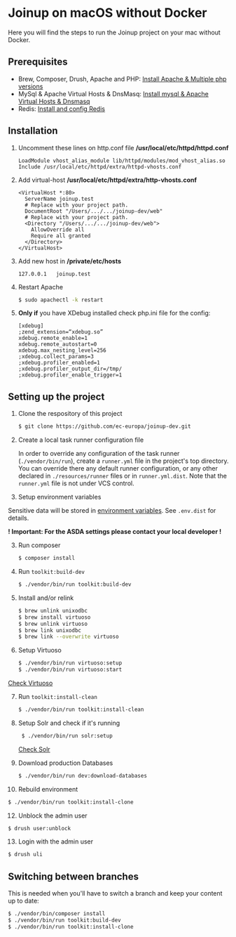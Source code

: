 # Joinup on macOS without Docker

Here you will find the steps to run the Joinup project on your mac without
Docker.

## Prerequisites

- Brew, Composer, Drush, Apache and PHP: [Install Apache & Multiple php
versions](https://getgrav.org/blog/macos-catalina-apache-multiple-php-versions)
- MySql & Apache Virtual Hosts & DnsMasq: [Install mysql & Apache Virtual Hosts
& Dnsmasq](https://getgrav.org/blog/macos-catalina-apache-mysql-vhost-apc)
- Redis: [Install and config
Redis](https://medium.com/@petehouston/install-and-config-redis-on-mac-os-x-via-homebrew-eb8df9a4f298)

## Installation

1. Uncomment these lines on http.conf file **/usr/local/etc/httpd/httpd.conf**

   ```
   LoadModule vhost_alias_module lib/httpd/modules/mod_vhost_alias.so
   Include /usr/local/etc/httpd/extra/httpd-vhosts.conf
   ```
  
2. Add virtual-host **/usr/local/etc/httpd/extra/http-vhosts.conf**

   ```
   <VirtualHost *:80>
     ServerName joinup.test
     # Replace with your project path.
     DocumentRoot "/Users/.../.../joinup-dev/web"
     # Replace with your project path.
     <Directory "/Users/.../.../joinup-dev/web">
       AllowOverride all
       Require all granted
     </Directory>
   </VirtualHost>
   ```

3. Add new host in **/private/etc/hosts**

   ```
   127.0.0.1   joinup.test
   ```

4. Restart Apache

   ```bash
   $ sudo apachectl -k restart
   ```

5. **Only if** you have XDebug installed check php.ini file for the config:

   ```
   [xdebug]
   ;zend_extension=“xdebug.so”
   xdebug.remote_enable=1
   xdebug.remote_autostart=0
   xdebug.max_nesting_level=256
   ;xdebug.collect_params=3
   ;xdebug.profiler_enabled=1
   ;xdebug.profiler_output_dir=/tmp/
   ;xdebug.profiler_enable_trigger=1
   ```

## Setting up the project

1. Clone the respository of this project

   ```bash
   $ git clone https://github.com/ec-europa/joinup-dev.git
   ```

1. Create a local task runner configuration file

    In order to override any configuration of the task runner
    (`./vendor/bin/run`), create a `runner.yml` file in the project's top
    directory. You can override there any default runner configuration, or any
    other declared in `./resources/runner` files or in `runner.yml.dist`. Note
    that the `runner.yml` file is not under VCS control.

1. Setup environment variables

Sensitive data will be stored in [environment variables](
https://en.wikipedia.org/wiki/Environment_variable). See `.env.dist` for
details.

**! Important: For the ASDA settings please contact your local developer !**  

3. Run composer

   ```bash
   $ composer install
   ```

4. Run `toolkit:build-dev`

   ```bash
   $ ./vendor/bin/run toolkit:build-dev
   ```

5. Install and/or relink

   ```bash
   $ brew unlink unixodbc
   $ brew install virtuoso
   $ brew unlink virtuoso
   $ brew link unixodbc
   $ brew link --overwrite virtuoso
   ```

6. Setup Virtuoso

   ```bash
   $ ./vendor/bin/run virtuoso:setup
   $ ./vendor/bin/run virtuoso:start
   ```

  [Check Virtuoso](http://localhost:8890/sparql)

7. Run `toolkit:install-clean`

   ```bash
   $ ./vendor/bin/run toolkit:install-clean
   ```

8. Setup Solr and check if it's running

   ```bash
    $ ./vendor/bin/run solr:setup
    ```

   [Check Solr](http://localhost:8983/solr/#/)

9. Download production Databases

   ```bash
   $ ./vendor/bin/run dev:download-databases
   ```

10. Rebuild environment

   ```bash
   $ ./vendor/bin/run toolkit:install-clone
   ```

12. Unblock the admin user

   ```bash
   $ drush user:unblock
   ```

13. Login with the admin user

   ```bash
   $ drush uli
   ```

## Switching between branches

This is needed when you'll have to switch a branch and keep your content up to
date:

```bash
$ ./vendor/bin/composer install
$ ./vendor/bin/run toolkit:build-dev
$ ./vendor/bin/run toolkit:install-clone
```
